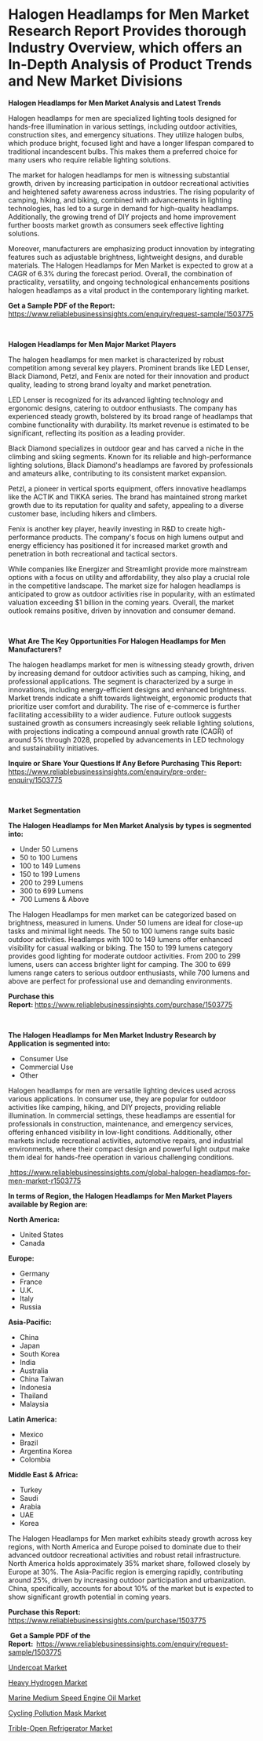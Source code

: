 <p><h1>Halogen Headlamps for Men Market Research Report Provides thorough Industry Overview, which offers an In-Depth Analysis of Product Trends and New Market Divisions</h1></p><p><strong>Halogen Headlamps for Men Market Analysis and Latest Trends</strong></p>
<p><p>Halogen headlamps for men are specialized lighting tools designed for hands-free illumination in various settings, including outdoor activities, construction sites, and emergency situations. They utilize halogen bulbs, which produce bright, focused light and have a longer lifespan compared to traditional incandescent bulbs. This makes them a preferred choice for many users who require reliable lighting solutions.</p><p>The market for halogen headlamps for men is witnessing substantial growth, driven by increasing participation in outdoor recreational activities and heightened safety awareness across industries. The rising popularity of camping, hiking, and biking, combined with advancements in lighting technologies, has led to a surge in demand for high-quality headlamps. Additionally, the growing trend of DIY projects and home improvement further boosts market growth as consumers seek effective lighting solutions.</p><p>Moreover, manufacturers are emphasizing product innovation by integrating features such as adjustable brightness, lightweight designs, and durable materials. The Halogen Headlamps for Men Market is expected to grow at a CAGR of 6.3% during the forecast period. Overall, the combination of practicality, versatility, and ongoing technological enhancements positions halogen headlamps as a vital product in the contemporary lighting market.</p></p>
<p><strong>Get a Sample PDF of the Report:&nbsp;</strong> <a href="https://www.reliablebusinessinsights.com/enquiry/request-sample/1503775?utm_campaign=1109&utm_medium=2&utm_source=Github&utm_content=ia&utm_term=27092024&utm_id=halogen-headlamps-for-men">https://www.reliablebusinessinsights.com/enquiry/request-sample/1503775</a></p>
<p>&nbsp;</p>
<p><strong>Halogen Headlamps for Men Major Market Players</strong></p>
<p><p>The halogen headlamps for men market is characterized by robust competition among several key players. Prominent brands like LED Lenser, Black Diamond, Petzl, and Fenix are noted for their innovation and product quality, leading to strong brand loyalty and market penetration.</p><p>LED Lenser is recognized for its advanced lighting technology and ergonomic designs, catering to outdoor enthusiasts. The company has experienced steady growth, bolstered by its broad range of headlamps that combine functionality with durability. Its market revenue is estimated to be significant, reflecting its position as a leading provider.</p><p>Black Diamond specializes in outdoor gear and has carved a niche in the climbing and skiing segments. Known for its reliable and high-performance lighting solutions, Black Diamond's headlamps are favored by professionals and amateurs alike, contributing to its consistent market expansion.</p><p>Petzl, a pioneer in vertical sports equipment, offers innovative headlamps like the ACTIK and TIKKA series. The brand has maintained strong market growth due to its reputation for quality and safety, appealing to a diverse customer base, including hikers and climbers.</p><p>Fenix is another key player, heavily investing in R&D to create high-performance products. The company's focus on high lumens output and energy efficiency has positioned it for increased market growth and penetration in both recreational and tactical sectors.</p><p>While companies like Energizer and Streamlight provide more mainstream options with a focus on utility and affordability, they also play a crucial role in the competitive landscape. The market size for halogen headlamps is anticipated to grow as outdoor activities rise in popularity, with an estimated valuation exceeding $1 billion in the coming years. Overall, the market outlook remains positive, driven by innovation and consumer demand.</p></p>
<p>&nbsp;</p>
<p><strong>What Are The Key Opportunities For Halogen Headlamps for Men Manufacturers?</strong></p>
<p><p>The halogen headlamps market for men is witnessing steady growth, driven by increasing demand for outdoor activities such as camping, hiking, and professional applications. The segment is characterized by a surge in innovations, including energy-efficient designs and enhanced brightness. Market trends indicate a shift towards lightweight, ergonomic products that prioritize user comfort and durability. The rise of e-commerce is further facilitating accessibility to a wider audience. Future outlook suggests sustained growth as consumers increasingly seek reliable lighting solutions, with projections indicating a compound annual growth rate (CAGR) of around 5% through 2028, propelled by advancements in LED technology and sustainability initiatives.</p></p>
<p><strong>Inquire or Share Your Questions If Any Before Purchasing This Report:</strong> <a href="https://www.reliablebusinessinsights.com/enquiry/pre-order-enquiry/1503775?utm_campaign=1109&utm_medium=2&utm_source=Github&utm_content=ia&utm_term=27092024&utm_id=halogen-headlamps-for-men">https://www.reliablebusinessinsights.com/enquiry/pre-order-enquiry/1503775</a></p>
<p>&nbsp;</p>
<p><strong>Market Segmentation</strong></p>
<p><strong>The Halogen Headlamps for Men Market Analysis by types is segmented into:</strong></p>
<p><ul><li>Under 50 Lumens</li><li>50 to 100 Lumens</li><li>100 to 149 Lumens</li><li>150 to 199 Lumens</li><li>200 to 299 Lumens</li><li>300 to 699 Lumens</li><li>700 Lumens & Above</li></ul></p>
<p><p>The Halogen Headlamps for men market can be categorized based on brightness, measured in lumens. Under 50 lumens are ideal for close-up tasks and minimal light needs. The 50 to 100 lumens range suits basic outdoor activities. Headlamps with 100 to 149 lumens offer enhanced visibility for casual walking or biking. The 150 to 199 lumens category provides good lighting for moderate outdoor activities. From 200 to 299 lumens, users can access brighter light for camping. The 300 to 699 lumens range caters to serious outdoor enthusiasts, while 700 lumens and above are perfect for professional use and demanding environments.</p></p>
<p><strong>Purchase this Report:&nbsp;</strong><a href="https://www.reliablebusinessinsights.com/purchase/1503775?utm_campaign=1109&utm_medium=2&utm_source=Github&utm_content=ia&utm_term=27092024&utm_id=halogen-headlamps-for-men">https://www.reliablebusinessinsights.com/purchase/1503775</a></p>
<p>&nbsp;</p>
<p><strong>The Halogen Headlamps for Men Market Industry Research by Application is segmented into:</strong></p>
<p><ul><li>Consumer Use</li><li>Commercial Use</li><li>Other</li></ul></p>
<p><p>Halogen headlamps for men are versatile lighting devices used across various applications. In consumer use, they are popular for outdoor activities like camping, hiking, and DIY projects, providing reliable illumination. In commercial settings, these headlamps are essential for professionals in construction, maintenance, and emergency services, offering enhanced visibility in low-light conditions. Additionally, other markets include recreational activities, automotive repairs, and industrial environments, where their compact design and powerful light output make them ideal for hands-free operation in various challenging conditions.</p></p>
<p><a href="https://www.reliablebusinessinsights.com/global-halogen-headlamps-for-men-market-r1503775?utm_campaign=1109&utm_medium=2&utm_source=Github&utm_content=ia&utm_term=27092024&utm_id=halogen-headlamps-for-men">&nbsp;https://www.reliablebusinessinsights.com/global-halogen-headlamps-for-men-market-r1503775</a></p>
<p><strong>In terms of Region, the Halogen Headlamps for Men Market Players available by Region are:</strong></p>
<p>
    <p> <strong> North America: </strong>
        <ul>
            <li>United States</li>
            <li>Canada</li>
        </ul>
        </p> 
    <p> <strong> Europe: </strong>
        <ul>
            <li>Germany</li>
            <li>France</li>
            <li>U.K.</li>
            <li>Italy</li>
            <li>Russia</li>
        </ul>
        </p> 
    <p> <strong> Asia-Pacific: </strong>
        <ul>
            <li>China</li>
            <li>Japan</li>
            <li>South Korea</li>
            <li>India</li>
            <li>Australia</li>
            <li>China Taiwan</li>
            <li>Indonesia</li>
            <li>Thailand</li>
            <li>Malaysia</li>
        </ul>
        </p> 
    <p> <strong> Latin America: </strong>
        <ul>
            <li>Mexico</li>
            <li>Brazil</li>
            <li>Argentina Korea</li>
            <li>Colombia</li>
        </ul>
        </p> 
    <p> <strong> Middle East & Africa: </strong>
        <ul>
            <li>Turkey</li>
            <li>Saudi</li>
            <li>Arabia</li>
            <li>UAE</li>
            <li>Korea</li>
        </ul>
    </p>
    </p>
<p><p>The Halogen Headlamps for Men market exhibits steady growth across key regions, with North America and Europe poised to dominate due to their advanced outdoor recreational activities and robust retail infrastructure. North America holds approximately 35% market share, followed closely by Europe at 30%. The Asia-Pacific region is emerging rapidly, contributing around 25%, driven by increasing outdoor participation and urbanization. China, specifically, accounts for about 10% of the market but is expected to show significant growth potential in coming years.</p></p>
<p><strong>Purchase this Report: </strong><a href="https://www.reliablebusinessinsights.com/purchase/1503775?utm_campaign=1109&utm_medium=2&utm_source=Github&utm_content=ia&utm_term=27092024&utm_id=halogen-headlamps-for-men">https://www.reliablebusinessinsights.com/purchase/1503775</a></p>
<p>&nbsp;<strong>Get a Sample PDF of the Report:&nbsp;&nbsp;</strong><a href="https://www.reliablebusinessinsights.com/enquiry/request-sample/1503775?utm_campaign=1109&utm_medium=2&utm_source=Github&utm_content=ia&utm_term=27092024&utm_id=halogen-headlamps-for-men">https://www.reliablebusinessinsights.com/enquiry/request-sample/1503775</a></p>
<p><strong></strong></p>
<p><p><a href="https://www.linkedin.com/pulse/undercoat-market-trends-detailed-study-its-segmentation-jwd5e?trackingId=2IwVqyvMRZyR4rwdkAFUqQ%3D%3D&utm_campaign=1109&utm_medium=2&utm_source=Github&utm_content=ia&utm_term=27092024&utm_id=halogen-headlamps-for-men">Undercoat Market</a></p><p><a href="https://www.linkedin.com/pulse/global-heavy-hydrogen-market-status-2024-2031-forecast-region-deoye?trackingId=CqyPKPCYSze3BpQ4MGWWBw%3D%3D&utm_campaign=1109&utm_medium=2&utm_source=Github&utm_content=ia&utm_term=27092024&utm_id=halogen-headlamps-for-men">Heavy Hydrogen Market</a></p><p><a href="https://github.com/JudyWalsh475/Market-Research-Report-List-1/blob/main/marine-medium-speed-engine-oil-market.md?utm_campaign=1109&utm_medium=2&utm_source=Github&utm_content=ia&utm_term=27092024&utm_id=halogen-headlamps-for-men">Marine Medium Speed Engine Oil Market</a></p><p><a href="https://issuu.com/reportprime-2/docs/cycling-pollution-mask-market-size-_4ee156fd5864d1?utm_campaign=1109&utm_medium=2&utm_source=Github&utm_content=ia&utm_term=27092024&utm_id=halogen-headlamps-for-men">Cycling Pollution Mask Market</a></p><p><a href="https://github.com/DRIVERKAPAUL/Market-Research-Report-List-1/blob/main/trible-open-refrigerator-market.md?utm_campaign=1109&utm_medium=2&utm_source=Github&utm_content=ia&utm_term=27092024&utm_id=halogen-headlamps-for-men">Trible-Open Refrigerator Market</a></p></p>